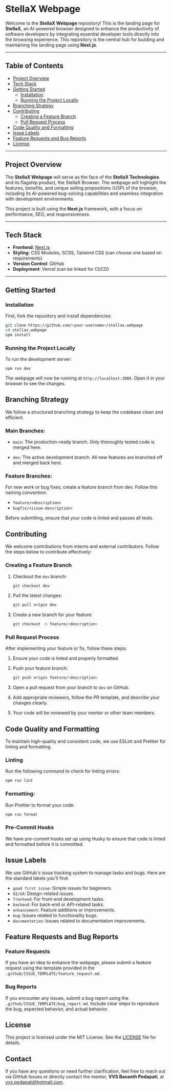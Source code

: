 # StellaX Webpage

Welcome to the **StellaX Webpage** repository! This is the landing page for **StellaX**, an AI-powered browser designed to enhance the productivity of software developers by integrating essential developer tools directly into the browsing experience. This repository is the central hub for building and maintaining the landing page using **Next.js**.

---

## Table of Contents

- [Project Overview](#project-overview)
- [Tech Stack](#tech-stack)
- [Getting Started](#getting-started)
  - [Installation](#installation)
  - [Running the Project Locally](#running-the-project-locally)
- [Branching Strategy](#branching-strategy)
- [Contributing](#contributing)
  - [Creating a Feature Branch](#creating-a-feature-branch)
  - [Pull Request Process](#pull-request-process)
- [Code Quality and Formatting](#code-quality-and-formatting)
- [Issue Labels](#issue-labels)
- [Feature Requests and Bug Reports](#feature-requests-and-bug-reports)
- [License](#license)

---

## Project Overview

The **StellaX Webpage** will serve as the face of the **StellaX Technologies** and its flagship product, the StellaX Browser. The webpage will highlight the features, benefits, and unique selling propositions (USP) of the browser, including its AI-powered bug-solving capabilities and seamless integration with development environments.

This project is built using the **Next.js** framework, with a focus on performance, SEO, and responsiveness.

---

## Tech Stack

- **Frontend**: [Next.js](https://nextjs.org/)
- **Styling**: CSS Modules, SCSS, Tailwind CSS (can choose one based on requirements)
- **Version Control**: GitHub
- **Deployment**: Vercel (can be linked for CI/CD)

---

## Getting Started

### Installation

First, fork the repository and install dependencies:

```bash
git clone https://github.com/<your-username>/stellax.webpage
cd stellax.webpage
npm install
```

### Running the Project Locally

To run the development server:

    npm run dev

The webpage will now be running at `http://localhost:3000`. Open it in your browser to see the changes.

## Branching Strategy

We follow a structured branching strategy to keep the codebase clean and efficient.

### Main Branches:

- `main`: The production-ready branch. Only thoroughly tested code is merged here.

- `dev`: The active development branch. All new features are branched off and merged back here.

### Feature Branches:

For new work or bug fixes, create a feature branch from dev. Follow this naming convention:

- `feature/<description>`
- `bugfix/<issue-description>`

Before submitting, ensure that your code is linted and passes all tests.

## Contributing

We welcome contributions from interns and external contributors. Follow the steps below to contribute effectively:

### Creating a Feature Branch

1. Checkout the `dev` branch:
   ```bash
   git checkout dev
   ```
2. Pull the latest changes:
   ```bash
   git pull origin dev
   ```
3. Create a new branch for your feature:
   ```bash
   git checkout -b feature/<description>
   ```

### Pull Request Process

After implementing your feature or fix, follow these steps:

1. Ensure your code is linted and properly formatted.
2. Push your feature branch:

   ```bash
   git push origin feature/<description>

   ```

3. Open a pull request from your branch to `dev` on GitHub.
4. Add appropriate reviewers, follow the PR template, and describe your changes clearly.
5. Your code will be reviewed by your mentor or other team members.

## Code Quality and Formatting

To maintain high-quality and consistent code, we use ESLint and Prettier for linting and formatting.

### Linting

Run the following command to check for linting errors:

```bash
npm run lint
```

### Formatting:

Run Prettier to format your code:

```bash
npm run format
```

### Pre-Commit Hooks

We have pre-commit hooks set up using Husky to ensure that code is linted and formatted before it is committed.

## Issue Labels

We use GitHub's issue tracking system to manage tasks and bugs. Here are the standard labels you'll find:

- `good first issue`: Simple issues for beginners.
- `UI/UX`: Design-related issues.
- `frontend`: For front-end development tasks.
- `backend`: For back-end or API-related tasks.
- `enhancement`: Feature additions or improvements.
- `bug`: Issues related to functionality bugs.
- `documentation`: Issues related to documentation improvements.

## Feature Requests and Bug Reports

### Feature Requests

If you have an idea to enhance the webpage, please submit a feature request using the template provided in the `.github/ISSUE_TEMPLATE/feature_request.md`.

### Bug Reports

If you encounter any issues, submit a bug report using the `.github/ISSUE_TEMPLATE/bug_report.md`. Include clear steps to reproduce the bug, expected behavior, and actual behavior.

## License

This project is licensed under the MIT License. See the [LICENSE](https://fsf.org/) file for details.

## Contact

If you have any questions or need further clarification, feel free to reach out via GitHub Issues or directly contact the mentor, **VVS Basanth Pedapati**, at [vvs.pedapati@hotmail.com](vvs.pedapati@hotmail.com).
